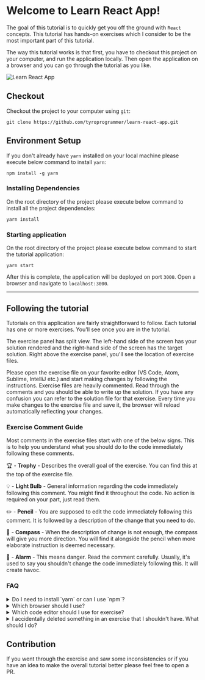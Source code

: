# Welcome to Learn React App!

The goal of this tutorial is to quickly get you off the ground with `React` concepts. This tutorial has hands-on exercises which I consider to be the most important part of this tutorial.

The way this tutorial works is that first, you have to checkout this project on your computer, and run the application locally. Then open the application on a browser and you can go through the tutorial as you like.

![Learn React App](./public/Learn_React_App.gif "Learn React App")


## Checkout

Checkout the project to your computer using `git`:

```
git clone https://github.com/tyroprogrammer/learn-react-app.git
```

## Environment Setup

If you don't already have `yarn` installed on your local machine please execute below command to install `yarn`:

```
npm install -g yarn
```

### Installing Dependencies

On the root directory of the project please execute below command to install all the project dependencies:
```
yarn install
```

### Starting application

On the root directory of the project please execute below command to start the tutorial application:

```
yarn start
```
After this is complete, the application will be deployed on port `3000`. Open a browser and navigate to `localhost:3000`.

-----

## Following the tutorial

Tutorials on this application are fairly straightforward to follow. Each tutorial has one or more exercises. You'll see once you are in the tutorial.

The exercise panel has split view. The left-hand side of the screen has your solution rendered and the right-hand side of the screen has the target solution.
Right above the exercise panel, you'll see the location of exercise files.

Please open the exercise file on your favorite editor (VS Code, Atom, Sublime, IntelliJ etc.) and start making changes by following the instructions. Exercise files are heavily commented. Read through the comments and you should be able to write up the solution. If you have any confusion you can refer to the solution file for that exercise. Every time you make changes to the exercise file and save it, the browser will reload automatically reflecting your changes.

### Exercise Comment Guide

Most comments in the exercise files start with one of the below signs. This is to help you understand what you should do to the code immediately following these comments.

🏆 - **Trophy** - Describes the overall goal of the exercise. You can find this at the top of the exercise file.

💡 - **Light Bulb** - General information regarding the code immediately following this comment. You might find it throughout the code. No action is required on your part, just read them.

✏️   - **Pencil** - You are supposed to edit the code immediately following this comment. It is followed by a description of the change that you need to do.

🧭  - **Compass** - When the description of change is not enough, the compass will give you more direction. You will find it alongside the pencil when more elaborate instruction is deemed necessary.

🚨 - **Alarm** - This means danger. Read the comment carefully. Usually, it's used to say you shouldn't change the code immediately following this. It will create havoc.

### FAQ

<details>
    <summary>Do I need to install `yarn` or can I use `npm`?</summary>
    <p>You don't really need yarn. Just use npm if you like.</p>
</details>

<details>
    <summary>Which browser should I use?</summary>
    <p>This tutorial has been tested in Chrome only so I highly recommend you use Chrome.</p>
</details>

<details>
    <summary>Which code editor should I use for exercise?</summary>
    <p>Anything really (Sublime, Atom, VS Code, IntelliJ) - its your preference.</p>
</details>

<details>
    <summary>I accidentally deleted something in an exercise that I shouldn't have. What should I do?</summary>
    <p>The easiest way is to just revert back to the previous version on your editor. If you want to start anew, then just checkout that particular file from GitHub again using something like:<pre><code>git checkout HEAD --  exercise/01-helloWorld.js</code></pre>
    </p>
</details>

## Contribution

If you went through the exercise and saw some inconsistencies or if you have an idea to make the overall tutorial better please feel free to open a PR.
